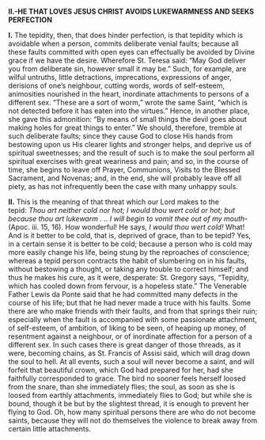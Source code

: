 
**II.-HE THAT LOVES JESUS CHRIST AVOIDS LUKEWARMNESS AND SEEKS PERFECTION**

**I\.** The tepidity, then, that does hinder perfection, is that tepidity which is avoidable when a person, commits deliberate venial faults; because all these faults committed with open eyes can effectually be avoided by Divine grace if we have the desire. Wherefore St. Teresa said: “May God deliver you from deliberate sin, however small it may be.” Such, for example, are wilful untruths, little detractions, imprecations, expressions of anger, derisions of one’s neighbour, cutting words, words of self-esteem, animosities nourished in the heart, inordinate attachments to persons of a different sex. “These are a sort of worm,” wrote the same Saint, “which is not detected before it has eaten into the virtues.” Hence, in another place, she gave this admonition: “By means of small things the devil goes about making holes for great things to enter.” We should, therefore, tremble at such deliberate faults; since they cause God to close His hands from bestowing upon us His clearer lights and stronger helps, and deprive us of spiritual sweetnesses; and the result of such is to make the soul perform all spiritual exercises with great weariness and pain; and so, in the course of time, she begins to leave off Prayer, Communions, Visits to the Blessed Sacrament, and Novenas; and, in the end, she will probably leave off all piety, as has not infrequently been the case with many unhappy souls.

**II\.** This is the meaning of that threat which our Lord makes to the tepid: _Thou art neither cold nor hot; I would thou wert cold or hot; but because thou art lukewarm . .. I will begin to vomit thee out of my mouth_-(Apoc. iii. 15, 16). How wonderful! He says, _I would thou wert cold!_ What! And is it better to be cold, that is, deprived of grace, than to be tepid? Yes, in a certain sense it is better to be cold; because a person who is cold may more easily change his life, being stung by the reproaches of conscience; whereas a tepid person contracts the habit of slumbering on in his faults, without bestowing a thought, or taking any trouble to correct himself; and thus he makes his cure, as it were, desperate: St. Gregory says, “Tepidity, which has cooled down from fervour, is a hopeless state.” The Venerable Father Lewis da Ponte said that he had committed many defects in the course of his life; but that he had never made a truce with his faults. Some there are who make friends with their faults, and from that springs their ruin; especially when the fault is accompanied with some passionate attachment, of self-esteem, of ambition, of liking to be seen, of heaping up money, of resentment against a neighbour, or of inordinate affection for a person of a different sex. In such cases there is great danger of those threads, as it were, becoming chains, as St. Francis of Assisi said, which will drag down the soul to hell. At all events, such a soul will never become a saint, and will forfeit that beautiful crown, which God had prepared for her, had she faithfully corresponded to grace. The bird no sooner feels herself loosed from the snare, than she immediately flies; the soul, as soon as she is loosed from earthly attachments, immediately flies to God; but while she is bound, though it be but by the slightest thread, it is enough to prevent her flying to God. Oh, how many spiritual persons there are who do not become saints, because they will not do themselves the violence to break away from certain little attachments.


